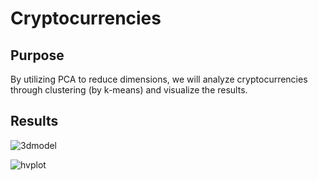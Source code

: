 # Cryptocurrencies

## Purpose
By utilizing PCA to reduce dimensions, we will analyze cryptocurrencies through clustering (by k-means) and visualize the results.

## Results	

![3dmodel]()

![hvplot]()
